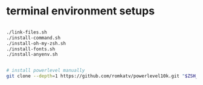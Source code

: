 # terminal environment setups

```bash

./link-files.sh
./install-command.sh
./install-oh-my-zsh.sh
./install-fonts.sh
./install-anyenv.sh


# install powerlevel manually
git clone --depth=1 https://github.com/romkatv/powerlevel10k.git "$ZSH_CUSTOM/themes/powerlevel10k"

```
